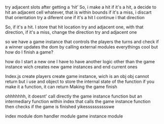 try adjacent slots after getting a ‘hit’
So, i make a hit
if it's a hit, a decide to hit an adjacent cell
whatever, that is within bounds
if it's a miss, i discart that orientation
try a diferent one
if it's a hit
I continue i that direction

So, if it's a hit. I store that hit location
try and adjacent one, with that direction,
if it's a miss, change the direction
try and adjacent one

so we have a game instance
that controls the players
the turns
and check if a winner
updates the dom by calling external modules
everythings cool
but
how do I finish a game?

how do I start a new one
I have to have another logic other
than the game instance
wich creates new game instances
and end current ones

Index.js
  create players
  create game instance, wich is an obj
    obj cannot return
    but i use and object to store the internal state of the function
  if you make it a function, it can return
  Making the game finish

ohhhhhhh, it doesnt' call directly the game instance function
but an intermediary function within index
that calls the game instance function
then checks if the game is finished
yikesssssssssswe

index module
dom handler module
game instance module
